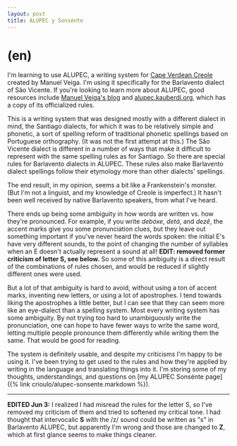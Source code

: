 ```yaml
---
layout: post
title: ALUPEC y Sonsénte
---
```


# (en)

I'm learning to use ALUPEC, a writing system for [Cape Verdean Creole](https://en.wikipedia.org/wiki/Cape_Verdean_Creole)
created by Manuel Veiga.
I'm using it specifically for the Barlavento dialect of São Vicente.
If you're looking to learn more about ALUPEC, good resources include
[Manuel Veiga's blog](https://odjudagu.blogspot.com/) and [alupec.kauberdi.org](http://alupec.kauberdi.org/), which has a copy of
its officialized rules.

This is a writing system that was designed mostly with a different dialect in mind, the Santiago dialects, for which it was to be
relatively simple and phonetic, a sort of spelling reform of traditional phonetic spellings based on Portuguese orthography.
(It was not the first attempt at this.)
The São Vicente dialect is different in a number of ways that make it difficult to represent with the same spelling rules as for Santiago.
So there are special rules for Barlavento dialects in ALUPEC.
These rules also make Barlavento dialect spellings follow their etymology more than other dialects' spellings.

The end result, in my opinion, seems a bit like a Frankenstein's monster.
(But I'm not a linguist, and my knowledge of Creole is imperfect.)
It hasn't been well received by native Barlavento speakers, from what I've heard.

There ends up being some ambiguity in how words are written vs. how they're pronounced.
For example, if you write *debóxe*, *detá*, and *dezê*, the accent marks give you some pronunciation
clues, but they leave out something important if you've never heard the words spoken: the initial E's have very different sounds,
to the point of changing the number of syllables when an E doesn't actually represent a sound at all!
**EDIT: removed former criticism of letter S, see below.**
So some of this ambiguity is a direct result of the combinations of rules chosen,
and would be reduced if slightly different ones were used.

But a lot of that ambiguity is hard to avoid,
without using a ton of accent marks, inventing new letters,
or using a lot of apostrophes.
I tend towards liking the apostrophes a little better, but I can see that they can seem more like an eye-dialect than a spelling system.
Most every writing system has some ambiguity.
By not trying too hard to unambiguously write the pronunciation,
one can hope to have fewer ways to write the same word,
letting multiple people pronounce them differently while writing them the same.
That would be good for reading.

The system is definitely usable, and despite my criticisms I'm happy to be using it.
I've been trying to get used to the rules and how they're applied by writing
in the language and translating things into it.
I'm storing some of my thoughts, understandings, and questions on [my ALUPEC Sonsénte page]({% link crioulo/alupec-sonsente.markdown %}).

---

**EDITED Jun 3:** I realized I had misread the rules for the letter S, so I've removed my criticism of them and tried to softened my critical tone.
I had thought that intervocalic **S** with the /z/ sound could be written as "s" in Barlavento ALUPEC, but apparently I'm wrong and those
are changed to **Z**, which at first glance seems to make things cleaner.